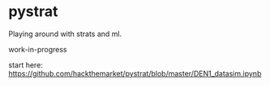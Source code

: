 # pystrat
Playing around with strats and ml.

work-in-progress

start here: https://github.com/hackthemarket/pystrat/blob/master/DEN1_datasim.ipynb